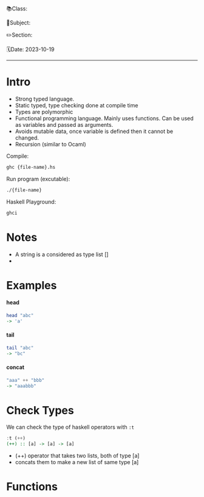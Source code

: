  📚Class: 

📘Subject: <a href="https://github.com/lamula21/cheat-sheets/blob/main/"></a>

✏️Section: 

🗓️Date: 2023-10-19

---

# Intro 
- Strong typed language. 
- Static typed, type checking done at compile time
- Types are polymorphic
- Functional programming language. Mainly uses functions. Can be used as variables and passed as arguments.
- Avoids mutable data, once variable is defined then it cannot be changed.
- Recursion (similar to Ocaml)

Compile: 
```bash
ghc {file-name}.hs
```

Run program (excutable):
```bash
./{file-name}
```

Haskell Playground:
```bash
ghci
```

# Notes

- A string is a considered as type list []
- 
# Examples



#### head
```haskell
head "abc"
-> 'a'
```

#### tail
```haskell
tail "abc"
-> "bc"
```

#### concat
```haskell
"aaa" ++ "bbb"
-> "aaabbb"
```

# Check Types
We can check the type of haskell operators with `:t`

```haskell
:t (++)
(++) :: [a] -> [a] -> [a] 
```

- (++) operator that takes two lists, both of type [a]
- concats them to make a new list of same type [a]




# Functions


